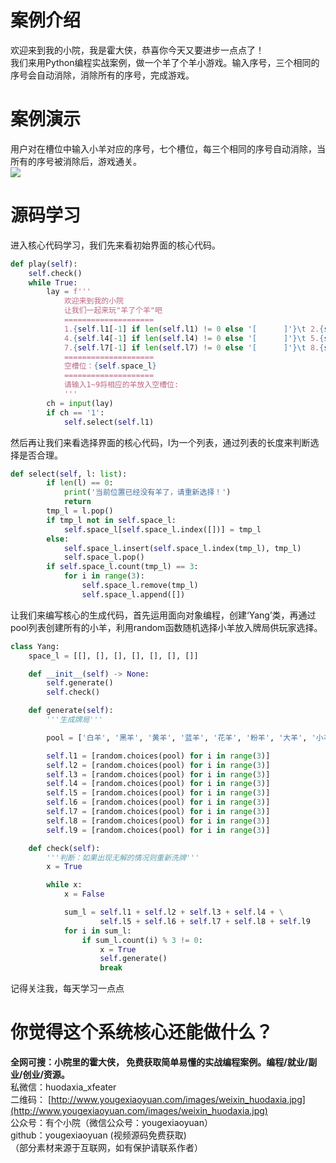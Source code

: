 
<a name="msYIG"></a>
# **案例介绍**
欢迎来到我的小院，我是霍大侠，恭喜你今天又要进步一点点了！<br />我们来用Python编程实战案例，做一个羊了个羊小游戏。输入序号，三个相同的序号会自动消除，消除所有的序号，完成游戏。
<a name="womDK"></a>
# **案例演示**
用户对在槽位中输入小羊对应的序号，七个槽位，每三个相同的序号自动消除，当所有的序号被消除后，游戏通关。<br />![](https://cdn.nlark.com/yuque/0/2022/png/34403478/1669606348342-7bc86ea7-594e-45b6-a752-31e4ebd68b78.png#averageHue=%23131a2c&clientId=u6dc6cf94-ec39-4&crop=0&crop=0&crop=1&crop=1&from=paste&id=ua4dc4540&margin=%5Bobject%20Object%5D&originHeight=233&originWidth=439&originalType=url&ratio=1&rotation=0&showTitle=false&status=done&style=none&taskId=u9a55ca24-07ca-4d5f-aeb2-5500282c28c&title=)
<a name="F9iBa"></a>
# **源码学习**
进入核心代码学习，我们先来看初始界面的核心代码。
```python
def play(self):
    self.check()
    while True:
        lay = f'''
            欢迎来到我的小院
            让我们一起来玩"羊了个羊"吧
            ====================
            1.{self.l1[-1] if len(self.l1) != 0 else '[      ]'}\t 2.{self.l2[-1] if len(self.l2) != 0 else '[      ]'}\t 3.{self.l3[-1] if len(self.l3) != 0 else '[      ]'}
            4.{self.l4[-1] if len(self.l4) != 0 else '[      ]'}\t 5.{self.l5[-1] if len(self.l5) != 0 else '[      ]'}\t 6.{self.l6[-1] if len(self.l6) != 0 else '[      ]'}
            7.{self.l7[-1] if len(self.l7) != 0 else '[      ]'}\t 8.{self.l8[-1] if len(self.l8) != 0 else '[      ]'}\t 9.{self.l9[-1] if len(self.l9) != 0 else '[      ]'}
            ====================
            空槽位：{self.space_l}
            ====================
            请输入1~9将相应的羊放入空槽位:
            '''
        ch = input(lay)
        if ch == '1':
            self.select(self.l1)
```
然后再让我们来看选择界面的核心代码，l为一个列表，通过列表的长度来判断选择是否合理。
```python
def select(self, l: list):
        if len(l) == 0:
            print('当前位置已经没有羊了，请重新选择！')
            return
        tmp_l = l.pop()
        if tmp_l not in self.space_l:
            self.space_l[self.space_l.index([])] = tmp_l
        else:
            self.space_l.insert(self.space_l.index(tmp_l), tmp_l)
            self.space_l.pop()
        if self.space_l.count(tmp_l) == 3:
            for i in range(3):
                self.space_l.remove(tmp_l)
                self.space_l.append([])

```
让我们来编写核心的生成代码，首先运用面向对象编程，创建‘Yang’类，再通过pool列表创建所有的小羊，利用random函数随机选择小羊放入牌局供玩家选择。
```python
class Yang:
    space_l = [[], [], [], [], [], [], []]

    def __init__(self) -> None:
        self.generate()
        self.check()

    def generate(self):
        '''生成牌局'''

        pool = ['白羊', '黑羊', '黄羊', '蓝羊', '花羊', '粉羊', '大羊', '小羊']

        self.l1 = [random.choices(pool) for i in range(3)]
        self.l2 = [random.choices(pool) for i in range(3)]
        self.l3 = [random.choices(pool) for i in range(3)]
        self.l4 = [random.choices(pool) for i in range(3)]
        self.l5 = [random.choices(pool) for i in range(3)]
        self.l6 = [random.choices(pool) for i in range(3)]
        self.l7 = [random.choices(pool) for i in range(3)]
        self.l8 = [random.choices(pool) for i in range(3)]
        self.l9 = [random.choices(pool) for i in range(3)]

    def check(self):
        '''判断：如果出现无解的情况则重新洗牌'''
        x = True

        while x:
            x = False

            sum_l = self.l1 + self.l2 + self.l3 + self.l4 + \
                    self.l5 + self.l6 + self.l7 + self.l8 + self.l9
            for i in sum_l:
                if sum_l.count(i) % 3 != 0:
                    x = True
                    self.generate()
                    break

```

记得关注我，每天学习一点点
<a name="gIjCj"></a>
# **你觉得这个系统核心还能做什么？**

**全网可搜：小院里的霍大侠， 免费获取简单易懂的实战编程案例。编程/就业/副业/创业/资源。**<br />私微信：huodaxia_xfeater<br />二维码： [http://www.yougexiaoyuan.com/images/weixin_huodaxia.jpg](http://www.yougexiaoyuan.com/images/weixin_huodaxia.jpg)<br />公众号：有个小院（微信公众号：yougexiaoyuan）<br />github：yougexiaoyuan (视频源码免费获取)<br />（部分素材来源于互联网，如有保护请联系作者）
